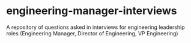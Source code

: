 # engineering-manager-interviews
A repository of questions asked in interviews for engineering leadership roles (Engineering Manager, Director of Engineering, VP Engineering)
